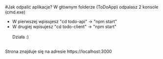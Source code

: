 #Jak odpalić aplikacje?
W głównym folderze (ToDoApp) odpalasz 2 konsole (cmd.exe) <br>
- W pierwszej wpisujesz "cd todo-api" -> "npm start" <br>
- W drugiej wpisujesz "cd todo-client" -> "npm start" <br> <br>
Działa :) <br> <br>

Strona znajduje się na adresie https://localhost:3000
